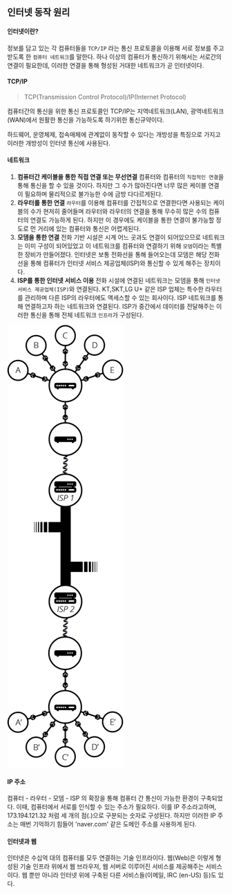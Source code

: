 ## 인터넷 동작 원리

#### 인터넷이란?

정보를 담고 있는 각 컴퓨터들을 `TCP/IP` 라는 통신 프로토콜을 이용해 서로 정보를 주고받도록 한 `컴퓨터 네트워크`를 말한다.
하나 이상의 컴퓨터가 통신하기 위해서는 서로간의 연결이 필요한데, 이러한 연결을 통해 형성된 거대한 네트워크가 곧 인터넷이다.

#### TCP/IP

> TCP(Transmission Control Protocol)/IP(Internet Protocol)

컴퓨터간의 통신을 위한 통신 프로토콜인 TCP/IP는 지역네트워크(LAN), 광역네트워크(WAN)에서 원활한 통신을 가능하도록 하기위한 통신규약이다.

하드웨어, 운영체제, 접속매체에 관계없이 동작할 수 있다는 개방성을 특징으로 가지고 이러한 개방성이 인터넷 통신에 사용된다.

#### 네트워크

1. **컴퓨터간 케이블을 통한 직접 연결 또는 무선연결**
   컴퓨터와 컴퓨터의 `직접적인 연결`을 통해 통신을 할 수 있을 것이다. 하지만 그 수가 많아진다면 너무 많은 케이블 연결이 필요하며 물리적으로 불가능한 수에 금방 다다르게된다.
   <br/>
2. **라우터를 통한 연결**
   `라우터`를 이용해 컴퓨터를 간접적으로 연결한다면 사용되는 케이블의 수가 현저히 줄어들며 라우터와 라우터의 연결을 통해 무수히 많은 수의 컴퓨터의 연결도 가능하게 된다. 하지만 이 경우에도 케이블을 통한 연결이 불가능할 정도로 먼 거리에 있는 컴퓨터와 통신은 어렵게된다.
   <br/>
3. **모뎀을 통한 연결**
   전화 기반 시설은 시계 어느 곳과도 연결이 되어있으므로 네트워크는 이미 구성이 되어있었고 이 네트워크를 컴퓨터와 연결하기 위해 `모뎀`이라는 특별한 장비가 만들어졌다. 인터넷은 보통 전화선을 통해 들어오는데 모뎀은 해당 전화선을 통해 컴퓨터가 인터넷 서비스 제공업체(ISP)와 통신할 수 있게 해주는 장치이다.
   <br/>
4. **ISP를 통한 인터넷 서비스 이용**
   전화 시설에 연결된 네트워크는 모뎀을 통해 `인터넷 서비스 제공업체(ISP)`와 연결된다. KT,SKT,LG U+ 같은 ISP 업체는 특수한 라우터를 관리하며 다른 ISP의 라우터에도 액세스할 수 있는 회사이다. ISP 네트워크를 통해 연결하고자 하는 네트워크와 연결된다.
   ISP가 중간에서 데이터를 전달해주는 이러한 통신을 통해 전체 네트워크 `인프라`가 구성된다.

<img src="https://github.com/KIMHUEMANG/MyTIL/raw/master/Back-End/Internet/image/ISP.png">

#### IP 주소

컴퓨터 - 라우터 - 모뎀 - ISP 의 확장을 통해 컴퓨터 간 통신이 가능한 환경이 구축되었다. 이때, 컴퓨터에서 서로를 인식할 수 있는 주소가 필요하다. 이를 IP 주소라고하며, 173.194.121.32 처럼 세 개의 점(.)으로 구분되는 숫자로 구성된다. 하지만 이러한 IP 주소는 매번 기억하기 힘들어 'naver.com' 같은 도메인 주소를 사용하게 된다.

#### 인터넷과 웹

인터넷은 수십억 대의 컴퓨터를 모두 연결하는 기술 인프라이다. 웹(Web)은 이렇게 형성된 기술 인프라 위에서 웹 브라우저, 웹 서버로 이루어진 서비스를 제공해주는 서비스이다. 웹 뿐만 아니라 인터넷 위에 구축된 다른 서비스들(이메일, IRC (en-US) 등)도 있다.
